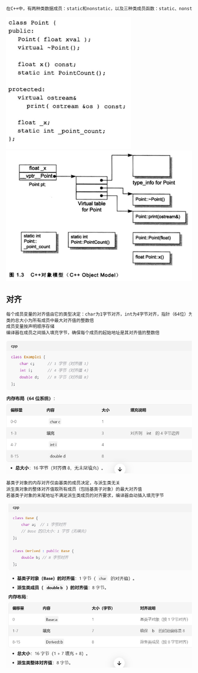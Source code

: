 ```sh
在C++中，有两种类数据成员：static和nonstatic，以及三种类成员函数：static、nonstatic和virtual
```
![](/images/object_model_1.png)
![](/images/object_model_2.png)
## 对齐
```sh
每个成员变量的对齐值由它的类型决定：char为1字节对齐，int为4字节对齐，指针（64位）为8字节对齐
类的总大小为所有成员中最大对齐值的整数倍
成员变量按声明顺序存储
编译器在成员之间插入填充字节，确保每个成员的起始地址是其对齐值的整数倍
```

![](/images/object_model_3.png)

```sh
基类子对象的内存对齐仅由基类的成员决定，与派生类无关
派生类对象的整体对齐值取所有成员（包括基类子对象）的最大对齐值
若基类子对象的末尾地址不满足派生类成员的对齐要求，编译器自动插入填充字节
```

![](/images/object_model_4.png)
